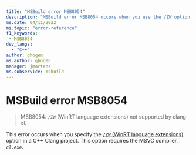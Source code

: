 ```yaml
---
title: "MSBuild error MSB8054"
description: "MSBuild error MSB8054 occurs when you use the /ZW option with clang-cl."
ms.date: 04/11/2022
ms.topic: "error-reference"
f1_keywords:
 - MSB8054
dev_langs:
  - "C++"
author: ghogen
ms.author: ghogen
manager: jmartens
ms.subservice: msbuild
---
```

# MSBuild error MSB8054

> MSB8054: `/ZW` (WinRT language extensions) not supported by clang-cl.

This error occurs when you specify the [`/ZW` (WinRT language extensions)](/cpp/build/reference/zw-windows-runtime-compilation) option in a C++ Clang project. This option requires the MSVC compiler, *`cl.exe`*.
